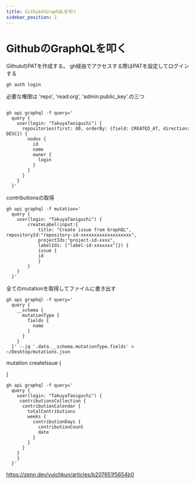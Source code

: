 ```yaml
---
title: GithubのGraphQLを叩く
sidebar_position: 1
---
```


# GithubのGraphQLを叩く


GithubのPATを作成する。
gh経由でアクセスする際はPATを設定してログインする
```
gh auth login
```
必要な権限は 'repo', 'read:org', 'admin:public_key'.の三つ


```

gh api graphql -f query='
  query {
    user(login: "TakuyaTaniguchi") {
      repositories(first: 80, orderBy: {field: CREATED_AT, direction: DESC}) {
        nodes {
          id
          name
          owner {
            login
          }
        }
      }
    }
  }'

```


contributionsの取得
```
gh api graphql -f mutation='
  query {
    user(login: "TakuyaTaniguchi") {
        createLabel(input:{
            title: "Create issue from GraphQL", repositoryId:"repository-id-xxxxxxxxxxxxxxxxxxx",
            projectIds:"project-id-xxxx", 
            labelIds: ["label-id-xxxxxxx"]}) {
            issue {
            id
            }
        }
    }
  }'
```

全てのmutationを取得してファイルに書き出す

```
gh api graphql -f query='
  query {
    __schema {
      mutationType {
        fields {
          name
        }
      }
    }
  }' --jq '.data.__schema.mutationType.fields' > ~/Desktop/mutations.json
```

mutation createIssue {

}

```
gh api graphql -f query='
  query {
    user(login: "TakuyaTaniguchi") {
     contributionsCollection {
      contributionCalendar {
        totalContributions
        weeks {
          contributionDays {
            contributionCount
            date
          }
        }
      }
    }
    }
  }'
```

https://zenn.dev/yuichkun/articles/b207651f5654b0